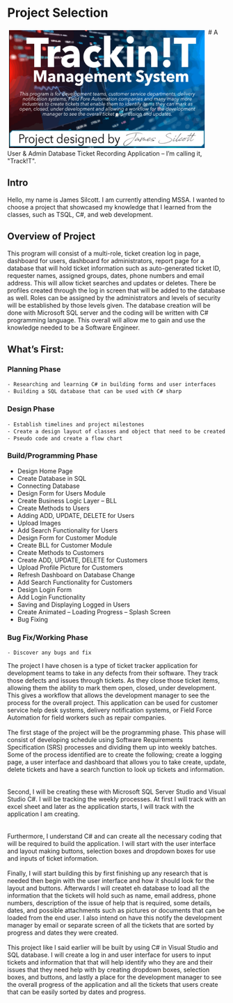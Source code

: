# Project Selection
<img align="Center" height="270px" width="450px" src="https://raw.githubusercontent.com/Silcott/ISTA_Project/master/myProject/Project_Track!T/Pictures/Cover.svg" alt="html" style="vertical-align:top; margin:4px"> 
# A User & Admin Database Ticket Recording Application – I’m calling it, "Track!T".

## Intro
Hello, my name is James Silcott.  I am currently attending MSSA.  I wanted to choose a project that showcased my knowledge that I learned from the classes, such as TSQL, C#, and web development.

## Overview of Project
This program will consist of a multi-role, ticket creation log in page, dashboard for users, dashboard for administrators, report page for a database that will hold ticket information such as auto-generated ticket ID, requester names, assigned groups, dates, phone numbers and email address.  This will allow ticket searches and updates or deletes.  There be profiles created through the log in screen that will be added to the database as well.  Roles can be assigned by the administrators and levels of security will be established by those levels given.  The database creation will be done with Microsoft SQL server and the coding will be written with C# programming language.  This overall will allow me to gain and use the knowledge needed to be a Software Engineer.  

## What’s First:
### Planning Phase
	- Researching and learning C# in building forms and user interfaces
	- Building a SQL database that can be used with C# sharp

### Design Phase
	- Establish timelines and project milestones
	- Create a design layout of classes and object that need to be created
	- Pseudo code and create a flow chart


### Build/Programming Phase
- Design Home Page
- Create Database in SQL
- Connecting Database
- Design Form for Users Module
- Create Business Logic Layer – BLL
- Create Methods to Users
- Adding ADD, UPDATE, DELETE for Users
- Upload Images
- Add Search Functionality for Users
- Design Form for Customer Module
- Create BLL for Customer Module
- Create Methods to Customers
- Create ADD, UPDATE, DELETE for Customers
- Upload Profile Picture for Customers
- Refresh Dashboard on Database Change
- Add Search Functionality for Customers
- Design Login Form
- Add Login Functionality
- Saving and Displaying Logged in Users
- Create Animated – Loading Progress – Splash Screen
- Bug Fixing 

### Bug Fix/Working Phase
	- Discover any bugs and fix

The project I have chosen 
is a type of ticket tracker application for development teams to take in any 
defects from their software.  They track those defects and issues through 
tickets.  As they close those ticket items, allowing them the ability to 
mark them open, closed, under development.  This gives a workflow that 
allows the development manager to see the process for the overall project. 
This application can be used for customer service help desk systems, 
delivery notification systems, or Field Force Automation for field workers 
such as repair companies. 
<br><br>The first stage of the project will be the programming phase.  This 
phase will consist of developing schedule using Software Requirements  
Specification (SRS) processes and dividing them up into weekly batches.  
Some of the process identified are to create the following; create a logging 
page, a user interface and dashboard that allows you to take create, update, 
delete tickets and have a search function to look up tickets and information.  
<br><br>Second, I will be creating these with Microsoft SQL Server Studio 
and Visual Studio C#.  I will be tracking the weekly processes.  At first I 
will track with an excel sheet and later as the application starts, I will 
track with the application I am creating.  
<br><br>Furthermore, I understand C# and can create all the necessary coding 
that will be required to build the application.  I will start with the user 
interface and layout making buttons, selection boxes and dropdown boxes for 
use and inputs of ticket information.
<br><br>Finally, I will start building this by first finishing up any 
research that is needed then begin with the user interface and how it should 
look for the layout and buttons.  Afterwards I will createt eh database to 
load all the information that the tickets will hold such as name, email 
address, phone numbers, description of the issue of help that is required, 
some details, dates, and possible attachments  such as pictures or documents 
that can be loaded from the end user.  I also intend on have this notify the 
development manager by email or separate screen of all the tickets that are 
sorted by progress and dates they were created.
<br><br>This project like I said earlier will be built by using C# in Visual 
Studio and SQL database.  I will create a log in and user interface for 
users to input tickets and information that that will help identify who they 
are and their issues that they need help with by creating dropdown boxes, 
selection boxes, and buttons, and lastly a place for the development manager 
to see the overall progress of the application and all the tickets that 
users create that can be easily sorted by dates and progress.  
</p>
